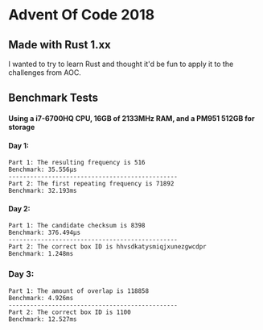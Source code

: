 # Advent Of Code 2018

## Made with Rust 1.xx
I wanted to try to learn Rust and thought it'd be fun to apply it to the challenges from AOC.

## Benchmark Tests 
#### Using a i7-6700HQ CPU, 16GB of 2133MHz RAM, and a PM951 512GB for storage
#### Day 1:
```
Part 1: The resulting frequency is 516
Benchmark: 35.556µs
-----------------------------------------------
Part 2: The first repeating frequency is 71892
Benchmark: 32.193ms
```
#### Day 2:
```
Part 1: The candidate checksum is 8398
Benchmark: 376.494µs
-----------------------------------------------
Part 2: The correct box ID is hhvsdkatysmiqjxunezgwcdpr
Benchmark: 1.248ms
```
### Day 3:
```
Part 1: The amount of overlap is 118858
Benchmark: 4.926ms
-----------------------------------------------
Part 2: The correct box ID is 1100
Benchmark: 12.527ms
```